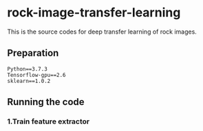 # rock-image-transfer-learning
This is the source codes for deep transfer learning of rock images.
## Preparation
    Python==3.7.3
    Tensorflow-gpu==2.6
    sklearn==1.0.2
## Running the code
### 1.Train feature extractor
